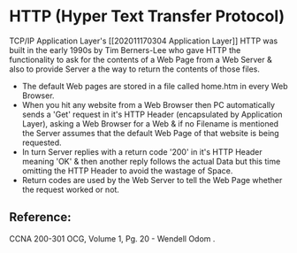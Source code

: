 # HTTP \(Hyper Text Transfer Protocol\)

TCP/IP Application Layer's \[\[202011170304 Application Layer\]\] HTTP was built in the early 1990s by Tim Berners-Lee who gave HTTP the functionality to ask for the contents of a Web Page from a Web Server & also to provide Server a the way to return the contents of those files.

* The default Web pages are stored in a file called home.htm in every Web Browser.
* When you hit any website from a Web Browser then PC automatically sends a 'Get' request in it's HTTP Header \(encapsulated by Application Layer\), asking a Web Browser for a Web & if no Filename is mentioned the Server assumes that the default Web Page of that website is being requested.
* In turn Server replies with a return code '200' in it's HTTP Header meaning 'OK' & then another reply follows the actual Data but this time omitting the HTTP Header to avoid the wastage of Space.
* Return codes are used by the Web Server to tell the Web Page whether the request worked or not.

## Reference:

CCNA 200-301 OCG, Volume 1, Pg. 20 - Wendell Odom .

